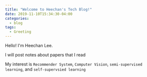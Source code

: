 ```yaml
---
title: "Welcome to Heechan's Tech Blog!"
date: 2019-11-10T15:34:30-04:00
categories:
  - blog
tags:
  - Greeting
---
```


Hello! I'm Heechan Lee.

I will post notes about papers that I read

My interest is `Recommender System`, `Computer Vision`, `semi-supervised learning`, and `self-supervsied learning`
